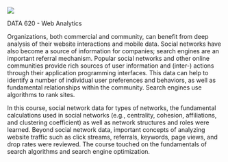 ![](https://sps.cuny.edu/sites/all/themes/cuny/assets/img/header_logo.png)

DATA 620 - Web Analytics

Organizations, both commercial and community, can benefit from deep analysis of their website interactions and mobile data. Social networks have also become a source of information for companies; search engines are an important referral mechanism. Popular social networks and other online communities provide rich sources of user information and (inter-) actions through their application programming interfaces. This data can help to identify a number of individual user preferences and behaviors, as well as fundamental relationships within the community. Search engines use algorithms to rank sites. 

In this course, social network data for types of networks, the fundamental calculations used in social networks (e.g., centrality, cohesion, affiliations, and clustering coefficient) as well as network structures and roles were learned. Beyond social network data, important concepts of analyzing website traffic such as click streams, referrals, keywords, page views, and drop rates were reviewed. The course touched on the fundamentals of search algorithms and search engine optimization. 
